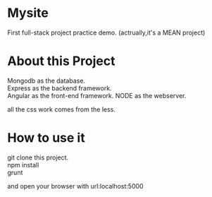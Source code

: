 # Mysite
First full-stack project practice demo. (actrually,it's a MEAN project)

# About this Project
  
Mongodb as the database.  
Express as the backend framework.  
Angular as the front-end framework. 
NODE as the webserver.

all the css work comes from the less.

# How to use it
git clone this project.  
npm install  
grunt  

and open your browser with url:localhost:5000  

